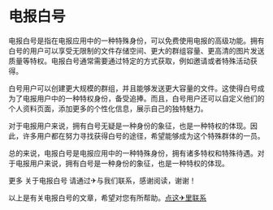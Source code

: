# 电报白号

电报白号是指在电报应用中的一种特殊身份，可以免费使用电报的高级功能。拥有白号的用户可以享受无限制的文件存储空间、更大的群组容量、更高清的图片发送质量等特权。电报白号通常需要通过特定的方式获取，例如邀请或者特殊活动获得。

白号用户可以创建更大规模的群组，并且能够发送更大容量的文件。这使得白号成为了电报用户中的一种特权身份，备受追捧。而且，白号用户还可以自定义他们的个人资料页面，添加更多的个性化信息，展示自己的独特魅力。

对于电报用户来说，拥有白号无疑是一种身份的象征，也是一种特权的体现。因此，许多用户都在努力寻找获得白号的途径，希望能够成为这个特殊群体的一员。

总的来说，电报白号是电报应用中的一种特殊身份，拥有诸多特权和特殊待遇。对于电报用户来说，拥有白号是一种身份的象征，也是一种特权的体现。

更多 关于电报白号 请通过✈与我们联系，感谢阅读，谢谢！

以上是有关电报白号的文章，希望对您有所帮助。[点这✈里联系](https://1.k02.cc)